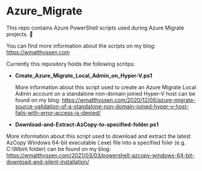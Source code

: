 # Azure_Migrate
This repo contains Azure PowerShell scripts used during Azure Migrate projects. 🚀

You can find more information about the scripts on my blog: https://wmatthyssen.com

Currently this repository holds the following scritps:

- **Create_Azure_Migrate_Local_Admin_on_Hyper-V.ps1**

  More information about this script used to create an Azure Migrate Local Admin account on a standalone non-domain joined Hyper-V host can be found on my blog: https://wmatthyssen.com/2020/12/06/azure-migrate-source-validation-of-a-standalone-non-domain-joined-hyper-v-host-fails-with-error-access-is-denied/

- **Download-and-Extract-AzCopy-to-specified-folder.ps1**

More information about this script used to download and extract the latest AzCopy Windows 64-bit executable (.exe) file into a specified foler (e.g. C:\Wbin\ folder) can be found on my blog: https://wmatthyssen.com/2021/03/03/powershell-azcopy-windows-64-bit-download-and-silent-installation/
